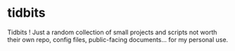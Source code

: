 tidbits
=======

Tidbits ! Just a random collection of small projects and scripts not worth their own repo, config files, public-facing documents... for my personal use.

